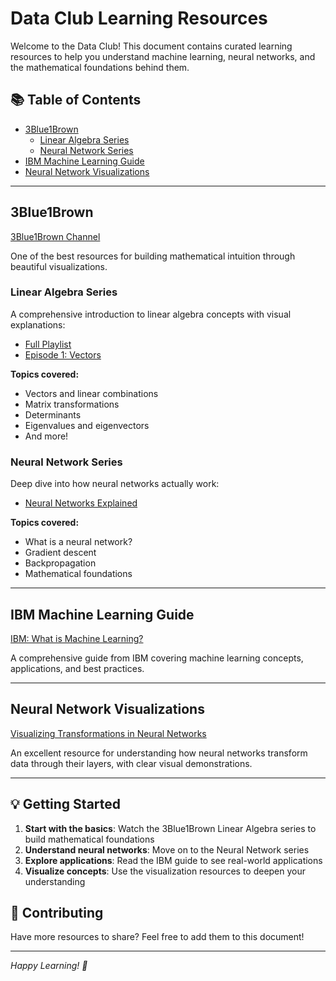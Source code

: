 # Data Club Learning Resources

Welcome to the Data Club! This document contains curated learning resources to help you understand machine learning, neural networks, and the mathematical foundations behind them.

## 📚 Table of Contents
- [3Blue1Brown](#3blue1brown)
  - [Linear Algebra Series](#linear-algebra-series)
  - [Neural Network Series](#neural-network-series)
- [IBM Machine Learning Guide](#ibm-machine-learning-guide)
- [Neural Network Visualizations](#neural-network-visualizations)

---

## 3Blue1Brown

[3Blue1Brown Channel](https://www.youtube.com/c/3blue1brown)

One of the best resources for building mathematical intuition through beautiful visualizations.

### Linear Algebra Series

A comprehensive introduction to linear algebra concepts with visual explanations:

- [Full Playlist](https://www.youtube.com/watch?v=BaM7OCEm3G0&list=PLZHQObOWTQDPD3MizzM2xVFitgF8hE_ab)
- [Episode 1: Vectors](https://www.youtube.com/watch?v=fNk_zzaMoSs&list=PLZHQObOWTQDPD3MizzM2xVFitgF8hE_ab&index=1)

**Topics covered:**
- Vectors and linear combinations
- Matrix transformations
- Determinants
- Eigenvalues and eigenvectors
- And more!

### Neural Network Series

Deep dive into how neural networks actually work:

- [Neural Networks Explained](https://www.youtube.com/watch?v=aircAruvnKk&t=881s)

**Topics covered:**
- What is a neural network?
- Gradient descent
- Backpropagation
- Mathematical foundations

---

## IBM Machine Learning Guide

[IBM: What is Machine Learning?](https://www.ibm.com/think/machine-learning#605511093)

A comprehensive guide from IBM covering machine learning concepts, applications, and best practices.

---

## Neural Network Visualizations

[Visualizing Transformations in Neural Networks](https://www.youtube.com/watch?v=qx7hirqgfuU&t=1410s)

An excellent resource for understanding how neural networks transform data through their layers, with clear visual demonstrations.

---

## 💡 Getting Started

1. **Start with the basics**: Watch the 3Blue1Brown Linear Algebra series to build mathematical foundations
2. **Understand neural networks**: Move on to the Neural Network series
3. **Explore applications**: Read the IBM guide to see real-world applications
4. **Visualize concepts**: Use the visualization resources to deepen your understanding

## 🤝 Contributing

Have more resources to share? Feel free to add them to this document!

---

*Happy Learning! 🚀*
